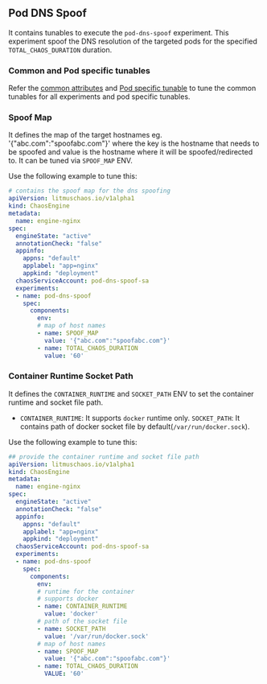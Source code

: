 ## Pod DNS Spoof

It contains tunables to execute the `pod-dns-spoof` experiment. This experiment spoof the DNS resolution of the targeted pods for the specified `TOTAL_CHAOS_DURATION` duration. 

### Common and Pod specific tunables

Refer the [common attributes](../common/common.md) and [Pod specific tunable](common.md) to tune the common tunables for all experiments and pod specific tunables. 

### Spoof Map

It defines the map of the target hostnames eg. '{"abc.com":"spoofabc.com"}' where the key is the hostname that needs to be spoofed and value is the hostname where it will be spoofed/redirected to. It can be tuned via `SPOOF_MAP` ENV.

Use the following example to tune this:

[embedmd]:# (https://raw.githubusercontent.com/ispeakc0de/litmus/experiments-by-example/docs/experiments/categories/pods/pod-dns-spoof/spoof-map.yaml yaml)
```yaml
# contains the spoof map for the dns spoofing
apiVersion: litmuschaos.io/v1alpha1
kind: ChaosEngine
metadata:
  name: engine-nginx
spec:
  engineState: "active"
  annotationCheck: "false"
  appinfo:
    appns: "default"
    applabel: "app=nginx"
    appkind: "deployment"
  chaosServiceAccount: pod-dns-spoof-sa
  experiments:
  - name: pod-dns-spoof
    spec:
      components:
        env:
        # map of host names
        - name: SPOOF_MAP
          value: '{"abc.com":"spoofabc.com"}'
        - name: TOTAL_CHAOS_DURATION
          value: '60'
```

### Container Runtime Socket Path

It defines the `CONTAINER_RUNTIME` and `SOCKET_PATH` ENV to set the container runtime and socket file path.
- `CONTAINER_RUNTIME`: It supports `docker` runtime only.
`SOCKET_PATH`: It contains path of docker socket file by default(`/var/run/docker.sock`).

Use the following example to tune this:

[embedmd]:# (https://raw.githubusercontent.com/ispeakc0de/litmus/experiments-by-example/docs/experiments/categories/pods/pod-dns-spoof/container-runtime-and-socket-path.yaml yaml)
```yaml
## provide the container runtime and socket file path
apiVersion: litmuschaos.io/v1alpha1
kind: ChaosEngine
metadata:
  name: engine-nginx
spec:
  engineState: "active"
  annotationCheck: "false"
  appinfo:
    appns: "default"
    applabel: "app=nginx"
    appkind: "deployment"
  chaosServiceAccount: pod-dns-spoof-sa
  experiments:
  - name: pod-dns-spoof
    spec:
      components:
        env:
        # runtime for the container
        # supports docker
        - name: CONTAINER_RUNTIME
          value: 'docker'
        # path of the socket file
        - name: SOCKET_PATH
          value: '/var/run/docker.sock'
        # map of host names
        - name: SPOOF_MAP
          value: '{"abc.com":"spoofabc.com"}'
        - name: TOTAL_CHAOS_DURATION
          VALUE: '60'
```
